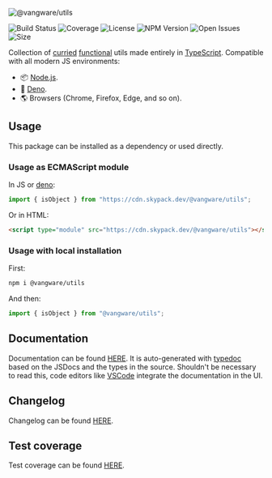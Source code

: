 ![@vangware/utils](https://i.imgur.com/iYIJIZS.png)

![Build Status](https://img.shields.io/travis/vangware/utils.svg?style=for-the-badge&labelColor=666&color=2b7&link=https://travis-ci.org/github/vangware/utils)
![Coverage](https://img.shields.io/coveralls/github/vangware/utils.svg?style=for-the-badge&labelColor=666&color=2b7&link=https://coveralls.io/github/vangware/utils)
![License](https://img.shields.io/npm/l/@vangware/utils.svg?style=for-the-badge&labelColor=666&color=2b7&link=https://github.com/vangware/utils/blob/main/LICENSE)
![NPM Version](https://img.shields.io/npm/v/@vangware/utils.svg?style=for-the-badge&labelColor=666&color=2b7&link=https://npm.im/@vangware/utils)
![Open Issues](https://img.shields.io/github/issues/vangware/utils.svg?style=for-the-badge&labelColor=666&color=2b7&link=https://github.com/vangware/utils/issues)
![Size](https://img.shields.io/bundlephobia/minzip/@vangware/utils.svg?style=for-the-badge&labelColor=666&color=2b7&label=size&link=https://bundlephobia.com/result?p=@vangware/utils)

Collection of [curried](https://en.wikipedia.org/wiki/Currying) [functional](https://en.wikipedia.org/wiki/Functional_programming) utils made entirely in [TypeScript](http://typescriptlang.org/). Compatible with all modern JS environments:
- 📦 [Node.js](https://nodejs.org/).
- 🦕 [Deno](https://deno.land/).
- 🌎 Browsers (Chrome, Firefox, Edge, and so on).

## Usage

This package can be installed as a dependency or used directly.

### Usage as ECMAScript module

In JS or [deno](https://deno.land/):

```js
import { isObject } from "https://cdn.skypack.dev/@vangware/utils";
```

Or in HTML:

```html
<script type="module" src="https://cdn.skypack.dev/@vangware/utils"></script>
```

### Usage with local installation

First:

```bash
npm i @vangware/utils
```

And then:

```js
import { isObject } from "@vangware/utils";
```

## Documentation

Documentation can be found [HERE](https://utils.vangware.com). It is auto-generated with [typedoc](https://typedoc.org/) based on the JSDocs and the types in the source. Shouldn't be necessary to read this, code editors like [VSCode](https://code.visualstudio.com/) integrate the documentation in the UI.

## Changelog

Changelog can be found [HERE](https://github.com/vangware/utils/blob/main/CHANGELOG.md).

## Test coverage

Test coverage can be found [HERE](https://coveralls.io/github/vangware/utils).
